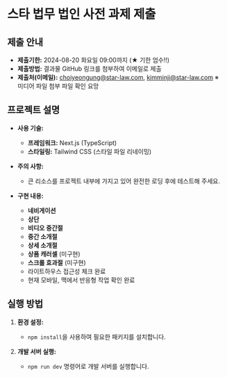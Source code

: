 # 스타 법무 법인 사전 과제 제출

## 제출 안내

- **제출기한:** 2024-08-20 화요일 09:00까지 (★ 기한 엄수!!)
- **제출방법:** 결과물 GitHub 링크를 첨부하여 이메일로 제출
- **제출처(이메일):** choiyeongung@star-law.com, kimminji@star-law.com
  ※ 미디어 파일 첨부 파일 확인 요망

## 프로젝트 설명

- **사용 기술:**

  - **프레임워크:** Next.js (TypeScript)
  - **스타일링:** Tailwind CSS (스타일 파일 리네이밍)

- **주의 사항:**

  - 큰 리소스를 프로젝트 내부에 가지고 있어 완전한 로딩 후에 테스트해 주세요.

- **구현 내용:**

  - **네비게이션**
  - **상단**
  - **비디오 중간절**
  - **중간 소개절**
  - **상세 소개절**
  - **상품 캐러셀** (미구현)
  - **스크롤 효과절** (미구현)
  - 라이트하우스 접근성 체크 완료
  - 현재 모바일, 맥에서 반응형 작업 확인 완료

## 실행 방법

1. **환경 설정:**

   - `npm install`을 사용하여 필요한 패키지를 설치합니다.

2. **개발 서버 실행:**
   - `npm run dev` 명령어로 개발 서버를 실행합니다.
